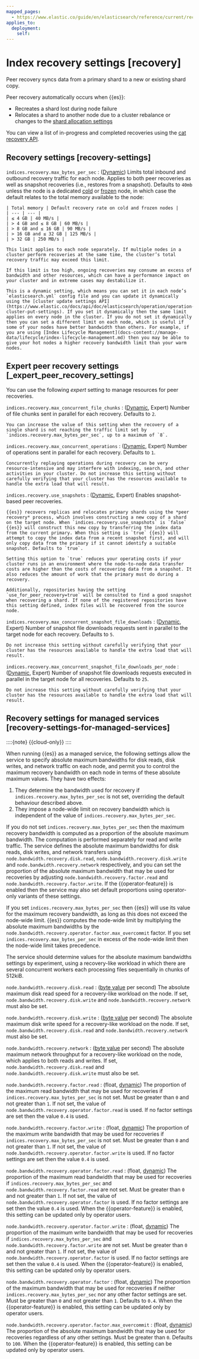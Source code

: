 ```yaml
---
mapped_pages:
  - https://www.elastic.co/guide/en/elasticsearch/reference/current/recovery.html
applies_to:
  deployment:
    self:
---
```


# Index recovery settings [recovery]

Peer recovery syncs data from a primary shard to a new or existing shard copy.

Peer recovery automatically occurs when {{es}}:

* Recreates a shard lost during node failure
* Relocates a shard to another node due to a cluster rebalance or changes to the [shard allocation settings](/reference/elasticsearch/configuration-reference/cluster-level-shard-allocation-routing-settings.md)

You can view a list of in-progress and completed recoveries using the [cat recovery API](https://www.elastic.co/docs/api/doc/elasticsearch/operation/operation-cat-recovery).


## Recovery settings [recovery-settings]

`indices.recovery.max_bytes_per_sec`
:   ([Dynamic](docs-content://deploy-manage/deploy/self-managed/configure-elasticsearch.md#dynamic-cluster-setting)) Limits total inbound and outbound recovery traffic for each node. Applies to both peer recoveries as well as snapshot recoveries (i.e., restores from a snapshot). Defaults to `40mb` unless the node is a dedicated [cold](docs-content://manage-data/lifecycle/data-tiers.md#cold-tier) or [frozen](docs-content://manage-data/lifecycle/data-tiers.md#frozen-tier) node, in which case the default relates to the total memory available to the node:

    | Total memory | Default recovery rate on cold and frozen nodes |
    | --- | --- |
    | ≤ 4 GB | 40 MB/s |
    | > 4 GB and ≤ 8 GB | 60 MB/s |
    | > 8 GB and ≤ 16 GB | 90 MB/s |
    | > 16 GB and ≤ 32 GB | 125 MB/s |
    | > 32 GB | 250 MB/s |

    This limit applies to each node separately. If multiple nodes in a cluster perform recoveries at the same time, the cluster’s total recovery traffic may exceed this limit.

    If this limit is too high, ongoing recoveries may consume an excess of bandwidth and other resources, which can have a performance impact on your cluster and in extreme cases may destabilize it.

    This is a dynamic setting, which means you can set it in each node’s `elasticsearch.yml` config file and you can update it dynamically using the [cluster update settings API](https://www.elastic.co/docs/api/doc/elasticsearch/operation/operation-cluster-put-settings). If you set it dynamically then the same limit applies on every node in the cluster. If you do not set it dynamically then you can set a different limit on each node, which is useful if some of your nodes have better bandwidth than others. For example, if you are using [Index Lifecycle Management](docs-content://manage-data/lifecycle/index-lifecycle-management.md) then you may be able to give your hot nodes a higher recovery bandwidth limit than your warm nodes.



## Expert peer recovery settings [_expert_peer_recovery_settings]

You can use the following *expert* setting to manage resources for peer recoveries.

`indices.recovery.max_concurrent_file_chunks`
:   ([Dynamic](docs-content://deploy-manage/deploy/self-managed/configure-elasticsearch.md#dynamic-cluster-setting), Expert) Number of file chunks sent in parallel for each recovery. Defaults to `2`.

    You can increase the value of this setting when the recovery of a single shard is not reaching the traffic limit set by `indices.recovery.max_bytes_per_sec`, up to a maximum of `8`.


`indices.recovery.max_concurrent_operations`
:   ([Dynamic](docs-content://deploy-manage/deploy/self-managed/configure-elasticsearch.md#dynamic-cluster-setting), Expert) Number of operations sent in parallel for each recovery. Defaults to `1`.

    Concurrently replaying operations during recovery can be very resource-intensive and may interfere with indexing, search, and other activities in your cluster. Do not increase this setting without carefully verifying that your cluster has the resources available to handle the extra load that will result.


`indices.recovery.use_snapshots`
:   ([Dynamic](docs-content://deploy-manage/deploy/self-managed/configure-elasticsearch.md#dynamic-cluster-setting), Expert) Enables snapshot-based peer recoveries.

    {{es}} recovers replicas and relocates primary shards using the *peer recovery* process, which involves constructing a new copy of a shard on the target node. When `indices.recovery.use_snapshots` is `false` {{es}} will construct this new copy by transferring the index data from the current primary. When this setting is `true` {{es}} will attempt to copy the index data from a recent snapshot first, and will only copy data from the primary if it cannot identify a suitable snapshot. Defaults to `true`.

    Setting this option to `true` reduces your operating costs if your cluster runs in an environment where the node-to-node data transfer costs are higher than the costs of recovering data from a snapshot. It also reduces the amount of work that the primary must do during a recovery.

    Additionally, repositories having the setting `use_for_peer_recovery=true` will be consulted to find a good snapshot when recovering a shard. If none of the registered repositories have this setting defined, index files will be recovered from the source node.


`indices.recovery.max_concurrent_snapshot_file_downloads`
:   ([Dynamic](docs-content://deploy-manage/deploy/self-managed/configure-elasticsearch.md#dynamic-cluster-setting), Expert) Number of snapshot file downloads requests sent in parallel to the target node for each recovery. Defaults to `5`.

    Do not increase this setting without carefully verifying that your cluster has the resources available to handle the extra load that will result.


`indices.recovery.max_concurrent_snapshot_file_downloads_per_node`
:   ([Dynamic](docs-content://deploy-manage/deploy/self-managed/configure-elasticsearch.md#dynamic-cluster-setting), Expert) Number of snapshot file downloads requests executed in parallel in the target node for all recoveries. Defaults to `25`.

    Do not increase this setting without carefully verifying that your cluster has the resources available to handle the extra load that will result.



## Recovery settings for managed services [recovery-settings-for-managed-services]

::::{note}
{{cloud-only}}
::::


When running {{es}} as a managed service, the following settings allow the service to specify absolute maximum bandwidths for disk reads, disk writes, and network traffic on each node, and permit you to control the maximum recovery bandwidth on each node in terms of these absolute maximum values. They have two effects:

1. They determine the bandwidth used for recovery if `indices.recovery.max_bytes_per_sec` is not set, overriding the default behaviour described above.
2. They impose a node-wide limit on recovery bandwidth which is independent of the value of `indices.recovery.max_bytes_per_sec`.

If you do not set `indices.recovery.max_bytes_per_sec` then the maximum recovery bandwidth is computed as a proportion of the absolute maximum bandwidth. The computation is performed separately for read and write traffic. The service defines the absolute maximum bandwidths for disk reads, disk writes, and network transfers using `node.bandwidth.recovery.disk.read`, `node.bandwidth.recovery.disk.write` and `node.bandwidth.recovery.network` respectively, and you can set the proportion of the absolute maximum bandwidth that may be used for recoveries by adjusting `node.bandwidth.recovery.factor.read` and `node.bandwidth.recovery.factor.write`. If the {{operator-feature}} is enabled then the service may also set default proportions using operator-only variants of these settings.

If you set `indices.recovery.max_bytes_per_sec` then {{es}} will use its value for the maximum recovery bandwidth, as long as this does not exceed the node-wide limit. {{es}} computes the node-wide limit by multiplying the absolute maximum bandwidths by the `node.bandwidth.recovery.operator.factor.max_overcommit` factor. If you set `indices.recovery.max_bytes_per_sec` in excess of the node-wide limit then the node-wide limit takes precedence.

The service should determine values for the absolute maximum bandwidths settings by experiment, using a recovery-like workload in which there are several concurrent workers each processing files sequentially in chunks of 512kiB.

`node.bandwidth.recovery.disk.read`
:   ([byte value](/reference/elasticsearch/rest-apis/api-conventions.md#byte-units) per second) The absolute maximum disk read speed for a recovery-like workload on the node. If set, `node.bandwidth.recovery.disk.write` and `node.bandwidth.recovery.network` must also be set.

`node.bandwidth.recovery.disk.write`
:   ([byte value](/reference/elasticsearch/rest-apis/api-conventions.md#byte-units) per second) The absolute maximum disk write speed for a recovery-like workload on the node. If set, `node.bandwidth.recovery.disk.read` and `node.bandwidth.recovery.network` must also be set.

`node.bandwidth.recovery.network`
:   ([byte value](/reference/elasticsearch/rest-apis/api-conventions.md#byte-units) per second) The absolute maximum network throughput for a recovery-like workload on the node, which applies to both reads and writes. If set, `node.bandwidth.recovery.disk.read` and `node.bandwidth.recovery.disk.write` must also be set.

`node.bandwidth.recovery.factor.read`
:   (float, [dynamic](docs-content://deploy-manage/deploy/self-managed/configure-elasticsearch.md#dynamic-cluster-setting)) The proportion of the maximum read bandwidth that may be used for recoveries if `indices.recovery.max_bytes_per_sec` is not set. Must be greater than `0` and not greater than `1`. If not set, the value of `node.bandwidth.recovery.operator.factor.read` is used. If no factor settings are set then the value `0.4` is used.

`node.bandwidth.recovery.factor.write`
:   (float, [dynamic](docs-content://deploy-manage/deploy/self-managed/configure-elasticsearch.md#dynamic-cluster-setting)) The proportion of the maximum write bandwidth that may be used for recoveries if `indices.recovery.max_bytes_per_sec` is not set. Must be greater than `0` and not greater than `1`. If not set, the value of `node.bandwidth.recovery.operator.factor.write` is used. If no factor settings are set then the value `0.4` is used.

`node.bandwidth.recovery.operator.factor.read`
:   (float, [dynamic](docs-content://deploy-manage/deploy/self-managed/configure-elasticsearch.md#dynamic-cluster-setting)) The proportion of the maximum read bandwidth that may be used for recoveries if `indices.recovery.max_bytes_per_sec` and `node.bandwidth.recovery.factor.read` are not set. Must be greater than `0` and not greater than `1`. If not set, the value of `node.bandwidth.recovery.operator.factor` is used. If no factor settings are set then the value `0.4` is used. When the {{operator-feature}} is enabled, this setting can be updated only by operator users.

`node.bandwidth.recovery.operator.factor.write`
:   (float, [dynamic](docs-content://deploy-manage/deploy/self-managed/configure-elasticsearch.md#dynamic-cluster-setting)) The proportion of the maximum write bandwidth that may be used for recoveries if `indices.recovery.max_bytes_per_sec` and `node.bandwidth.recovery.factor.write` are not set. Must be greater than `0` and not greater than `1`. If not set, the value of `node.bandwidth.recovery.operator.factor` is used. If no factor settings are set then the value `0.4` is used. When the {{operator-feature}} is enabled, this setting can be updated only by operator users.

`node.bandwidth.recovery.operator.factor`
:   (float, [dynamic](docs-content://deploy-manage/deploy/self-managed/configure-elasticsearch.md#dynamic-cluster-setting)) The proportion of the maximum bandwidth that may be used for recoveries if neither `indices.recovery.max_bytes_per_sec` nor any other factor settings are set. Must be greater than `0` and not greater than `1`. Defaults to `0.4`. When the {{operator-feature}} is enabled, this setting can be updated only by operator users.

`node.bandwidth.recovery.operator.factor.max_overcommit`
:   (float, [dynamic](docs-content://deploy-manage/deploy/self-managed/configure-elasticsearch.md#dynamic-cluster-setting)) The proportion of the absolute maximum bandwidth that may be used for recoveries regardless of any other settings. Must be greater than `0`. Defaults to `100`. When the {{operator-feature}} is enabled, this setting can be updated only by operator users.

